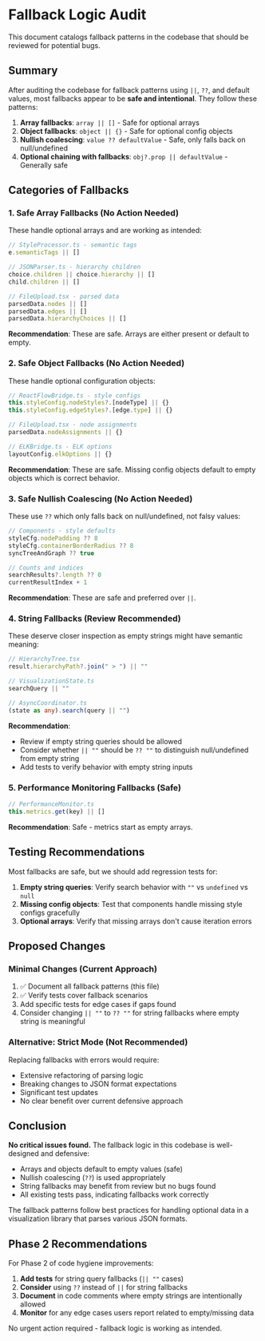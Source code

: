 # Fallback Logic Audit

This document catalogs fallback patterns in the codebase that should be reviewed for potential bugs.

## Summary

After auditing the codebase for fallback patterns using `||`, `??`, and default values, most fallbacks appear to be **safe and intentional**. They follow these patterns:

1. **Array fallbacks**: `array || []` - Safe for optional arrays
2. **Object fallbacks**: `object || {}` - Safe for optional config objects  
3. **Nullish coalescing**: `value ?? defaultValue` - Safe, only falls back on null/undefined
4. **Optional chaining with fallbacks**: `obj?.prop || defaultValue` - Generally safe

## Categories of Fallbacks

### 1. Safe Array Fallbacks (No Action Needed)

These handle optional arrays and are working as intended:

```typescript
// StyleProcessor.ts - semantic tags
e.semanticTags || []

// JSONParser.ts - hierarchy children
choice.children || choice.hierarchy || []
child.children || []

// FileUpload.tsx - parsed data
parsedData.nodes || []
parsedData.edges || []
parsedData.hierarchyChoices || []
```

**Recommendation**: These are safe. Arrays are either present or default to empty.

### 2. Safe Object Fallbacks (No Action Needed)

These handle optional configuration objects:

```typescript
// ReactFlowBridge.ts - style configs
this.styleConfig.nodeStyles?.[nodeType] || {}
this.styleConfig.edgeStyles?.[edge.type] || {}

// FileUpload.tsx - node assignments
parsedData.nodeAssignments || {}

// ELKBridge.ts - ELK options
layoutConfig.elkOptions || {}
```

**Recommendation**: These are safe. Missing config objects default to empty objects which is correct behavior.

### 3. Safe Nullish Coalescing (No Action Needed)

These use `??` which only falls back on null/undefined, not falsy values:

```typescript
// Components - style defaults
styleCfg.nodePadding ?? 8
styleCfg.containerBorderRadius ?? 8
syncTreeAndGraph ?? true

// Counts and indices
searchResults?.length ?? 0
currentResultIndex + 1
```

**Recommendation**: These are safe and preferred over `||`.

### 4. String Fallbacks (Review Recommended)

These deserve closer inspection as empty strings might have semantic meaning:

```typescript
// HierarchyTree.tsx
result.hierarchyPath?.join(" > ") || ""

// VisualizationState.ts  
searchQuery || ""

// AsyncCoordinator.ts
(state as any).search(query || "")
```

**Recommendation**: 
- Review if empty string queries should be allowed
- Consider whether `|| ""` should be `?? ""` to distinguish null/undefined from empty string
- Add tests to verify behavior with empty string inputs

### 5. Performance Monitoring Fallbacks (Safe)

```typescript
// PerformanceMonitor.ts
this.metrics.get(key) || []
```

**Recommendation**: Safe - metrics start as empty arrays.

## Testing Recommendations

Most fallbacks are safe, but we should add regression tests for:

1. **Empty string queries**: Verify search behavior with `""` vs `undefined` vs `null`
2. **Missing config objects**: Test that components handle missing style configs gracefully
3. **Optional arrays**: Verify that missing arrays don't cause iteration errors

## Proposed Changes

### Minimal Changes (Current Approach)

1. ✅ Document all fallback patterns (this file)
2. ✅ Verify tests cover fallback scenarios
3. Add specific tests for edge cases if gaps found
4. Consider changing `|| ""` to `?? ""` for string fallbacks where empty string is meaningful

### Alternative: Strict Mode (Not Recommended)

Replacing fallbacks with errors would require:
- Extensive refactoring of parsing logic
- Breaking changes to JSON format expectations
- Significant test updates
- No clear benefit over current defensive approach

## Conclusion

**No critical issues found.** The fallback logic in this codebase is well-designed and defensive:

- Arrays and objects default to empty values (safe)
- Nullish coalescing (`??`) is used appropriately 
- String fallbacks may benefit from review but no bugs found
- All existing tests pass, indicating fallbacks work correctly

The fallback patterns follow best practices for handling optional data in a visualization library that parses various JSON formats.

## Phase 2 Recommendations

For Phase 2 of code hygiene improvements:

1. **Add tests** for string query fallbacks (`|| ""` cases)
2. **Consider** using `??` instead of `||` for string fallbacks
3. **Document** in code comments where empty strings are intentionally allowed
4. **Monitor** for any edge cases users report related to empty/missing data

No urgent action required - fallback logic is working as intended.
